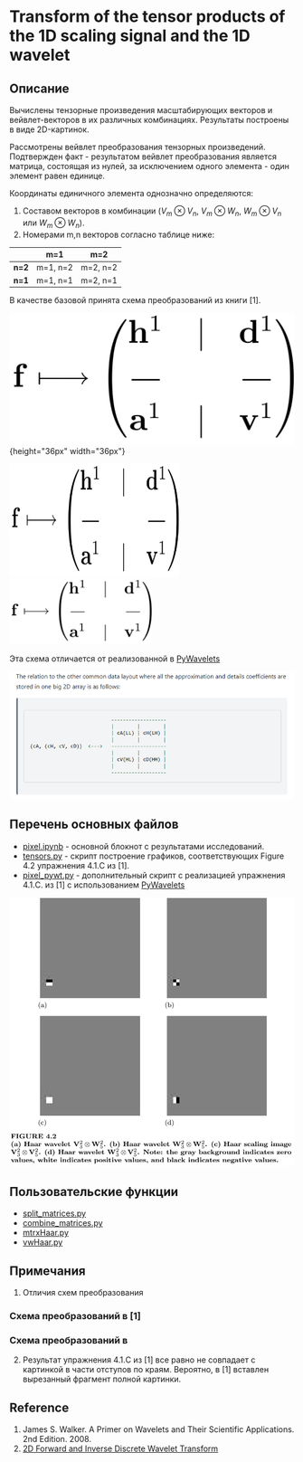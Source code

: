 # Transform of the tensor products of the 1D scaling signal and the 1D wavelet

## Описание
Вычислены тензорные произведения масштабирующих векторов и вейвлет-векторов в их различных комбинациях. Результаты построены в виде 2D-картинок.

Рассмотрены вейвлет преобразования тензорных произведений. Подтвержден факт - результатом вейвлет преобразования является матрица, состоящая из нулей, за исключением одного элемента - один элемент равен единице.

Координаты  единичного элемента однозначно определяются:
1. Составом векторов в комбинации (${V_m \otimes V_n}$, ${V_m \otimes W_n}$, ${W_m \otimes V_n}$ или ${W_m \otimes W_n}$).
2. Номерами m,n векторов согласно таблице ниже:

|         | **m=1**  | **m=2**  |
|---------|----------|----------|
| **n=2** | m=1, n=2 | m=2, n=2 |
| **n=1** | m=1, n=1 | m=2, n=1 |

В качестве базовой принята схема преобразований из книги [1].

![f_transformed](/readme_img/f_transformed.png){height="36px" width="36px"}

<img src="/readme_img/f_transformed.png" alt="Alt Text" width="300" height="200">

<img src="/readme_img/f_transformed.png" alt="Alt Text" style="width:50%; height:auto;">

Эта схема отличается от реализованной в [PyWavelets](https://pywavelets.readthedocs.io/en/latest/)

![data layout](/readme_img/layout.png)

## Перечень основных файлов
- [pixel.ipynb](pixel.ipynb) - основной блокнот с результатами исследований.
- [tensors.py](tensors.py) - скрипт построение графиков, соответствующих Figure 4.2 упражнения 4.1.C из [1].
- [pixel_pywt.py](pixel_pywt.py) - дополнительный скрипт с реализацией упражнения 4.1.C. из [1] с использованием [PyWavelets](https://pywavelets.readthedocs.io/en/latest/)

![Figure 4.2](/readme_img/fig_4_2.png)

## Пользовательские функции
- [split_matrices.py](/Functions/split_matrices.py)
- [combine_matrices.py](/Functions/combine_matrices.py)
- [mtrxHaar.py](/Functions/mtrxHaar.py)
- [vwHaar.py](/Functions/vwHaar.py)

## Примечания
1. Отличия схем преобразования

### Схема преобразований в [1]


### Схема преобразований в 


2. Результат упражнения 4.1.C из [1] все равно не совпадает с картинкой в части отступов по краям. Вероятно, в [1] вставлен вырезанный фрагмент полной картинки.

## Reference
1. James S. Walker. A Primer on Wavelets and Their Scientific Applications. 2nd Edition. 2008.
2. [2D Forward and Inverse Discrete Wavelet Transform](https://pywavelets.readthedocs.io/en/latest/ref/2d-dwt-and-idwt.html)